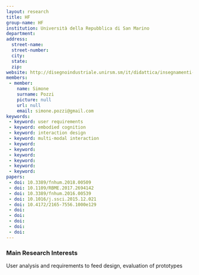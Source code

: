 ```yaml
---
layout: research
title: HF
group-name: HF
institution: Università della Repubblica di San Marino
department: 
address: 
  street-name: 
  street-number: 
  city: 
  state: 
  zip: 
website: http://disegnoindustriale.unirsm.sm/it/didattica/insegnamenti-docenti/human-factor_87_112.htm
members: 
 - member: 
    name: Simone
    surname: Pozzi
    picture: null
    url: null
    email: simone.pozzi@gmail.com
keywords: 
 - keyword: user requirements
 - keyword: embodied cognition
 - keyword: interaction design
 - keyword: multi-modal interaction
 - keyword: 
 - keyword: 
 - keyword: 
 - keyword: 
 - keyword: 
 - keyword: 
papers: 
 - doi: 10.3389/fnhum.2018.00509
 - doi: 10.1109/RBME.2017.2694142
 - doi: 10.3389/fnhum.2016.00539
 - doi: 10.1016/j.ssci.2015.12.021
 - doi: 10.4172/2165-7556.1000e129
 - doi: 
 - doi: 
 - doi: 
 - doi: 
 - doi: 
---
```



### Main Research Interests
User analysis and requirements to feed design, evaluation of prototypes